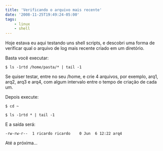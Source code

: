 ```yaml
---
title: 'Verificando o arquivo mais recente'
date: '2008-11-25T19:49:24-05:00'
tags:
    - linux
    - shell
---
```


<div class="entry">Hoje estava eu aqui testando uns shell scripts, e descobri uma forma de verificar qual o arquivo de log mais recente criado em um diretório.

Basta você executar:

`$ ls -1rtd /home/pasta/* | tail -1`

Se quiser testar, entre no seu /home, e crie 4 arquivos, por exemplo, arq1, arq2, arq3 e arq4, com algum intervalo entre o tempo de criação de cada um.

Depois execute:

`$ cd ~`

`$ ls -1rtd * | tail -1`

E a saída será:

`-rw-rw-r--  1 ricardo ricardo    0 Jun  6 12:22 arq4`

Até a próxima…

</div>
